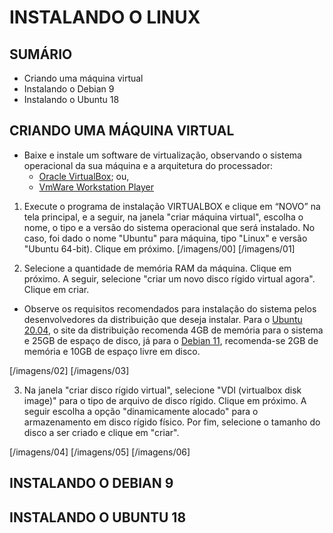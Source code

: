 # INSTALANDO O LINUX

## SUMÁRIO
* Criando uma máquina virtual
* Instalando o Debian 9
* Instalando o Ubuntu 18

## CRIANDO UMA MÁQUINA VIRTUAL
* Baixe e instale um software de virtualização, observando o sistema operacional da sua máquina e a arquitetura do processador:
    * [Oracle VirtualBox](https://www.virtualbox.org/wiki/Downloads); ou,
    * [VmWare Workstation Player](https://www.vmware.com/products/workstation-player.html)

1. Execute o programa de instalação VIRTUALBOX e clique em “NOVO” na tela principal, e a seguir, na janela "criar máquina virtual", escolha o nome, o tipo e a versão do sistema operacional que será instalado. No caso, foi dado o nome "Ubuntu" para máquina, tipo "Linux" e versão "Ubuntu 64-bit). Clique em próximo.
[/imagens/00]
[/imagens/01]



2. Selecione a quantidade de memória RAM da máquina. Clique em próximo. A seguir, selecione "criar um novo disco rígido virtual agora". Clique em criar. 
* Observe os requisitos recomendados para instalação do sistema pelos desenvolvedores da distribuição que deseja instalar. Para o [Ubuntu 20.04](https://ubuntu.com/download/desktop), o site da distribuição recomenda 4GB de memória para o sistema e 25GB de espaço de disco, já para o [Debian 11](https://www.debian.org/download), recomenda-se 2GB de memória e 10GB de espaço livre em disco.

[/imagens/02]
[/imagens/03]

3. Na janela "criar disco rígido virtual", selecione "VDI (virtualbox disk image)" para o tipo de arquivo de disco rígido. Clique em próximo. A seguir escolha a opção "dinamicamente alocado" para o armazenamento em disco rígido físico. Por fim, selecione o tamanho do disco a ser criado e clique em "criar".

[/imagens/04]
[/imagens/05]
[/imagens/06]



## INSTALANDO O DEBIAN 9


## INSTALANDO O UBUNTU 18

